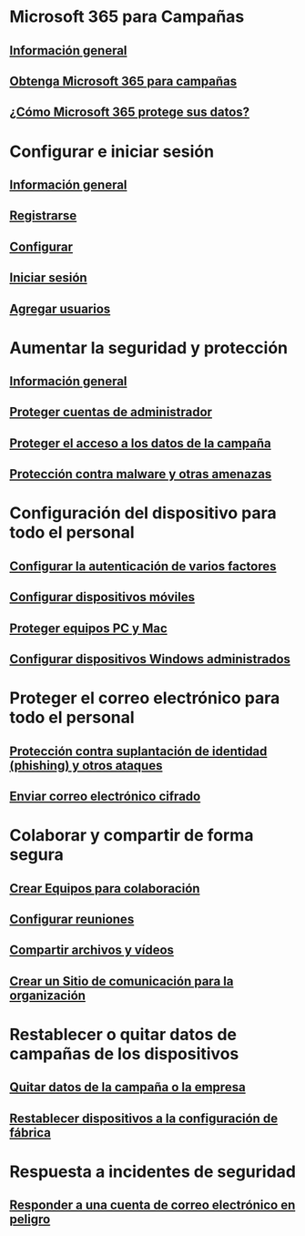 # Microsoft 365 para Campañas
## [Información general](index.md)
## [Obtenga Microsoft 365 para campañas](get-microsoft-365-campaigns.md)
## [¿Cómo Microsoft 365 protege sus datos?](m365-campaigns-users.md)

# Configurar e iniciar sesión
## [Información general](microsoft-365-campaigns-setup-overview.md)
## [Registrarse](m365-campaigns-sign-up.md)
## [Configurar](../business/set-up.md?toc=/microsoft-365/campaigns/toc.json)
## [Iniciar sesión](m365-campaigns-sign-in.md)
## [Agregar usuarios](../business/add-users-m365b.md?toc=/microsoft-365/campaigns/toc.json)

# Aumentar la seguridad y protección
## [Información general](m365-campaigns-security-overview.md)
## [Proteger cuentas de administrador](m365-campaigns-protect-admin-accounts.md)
## [Proteger el acceso a los datos de la campaña](m365-campaigns-conditional-access.md)
## [Protección contra malware y otras amenazas](m365-campaigns-increase-protection.md) 

# Configuración del dispositivo para todo el personal
## [Configurar la autenticación de varios factores](m365-campaigns-multifactor-authenication.md)
## [Configurar dispositivos móviles](../business/set-up-mobile-devices.md?toc=/microsoft-365/campaigns/toc.json)
## [Proteger equipos PC y Mac](m365-campaigns-protect-pcs-macs.md)
## [Configurar dispositivos Windows administrados](../business/set-up-windows-devices.md?toc=/microsoft-365/campaigns/toc.json)

# Proteger el correo electrónico para todo el personal
## [Protección contra suplantación de identidad (phishing) y otros ataques](m365-campaigns-phishing-and-attacks.md)
## [Enviar correo electrónico cifrado](send-encrypted-email.md)

# Colaborar y compartir de forma segura
## [Crear Equipos para colaboración](create-teams-for-collaboration.md)
## [Configurar reuniones](set-up-meetings.md)
## [Compartir archivos y vídeos](share-files-and-videos.md)
## [Crear un Sitio de comunicación para la organización](create-communications-site.md)

# Restablecer o quitar datos de campañas de los dispositivos 
## [Quitar datos de la campaña o la empresa](../business/remove-company-data.md?toc=/microsoft-365/campaigns/toc.json)
## [Restablecer dispositivos a la configuración de fábrica](../business/reset-devices-to-factory-settings.md?toc=/microsoft-365/campaigns/toc.json)

# Respuesta a incidentes de seguridad
## [Responder a una cuenta de correo electrónico en peligro](../compliance/responding-to-a-compromised-email-account?toc=/microsoft-365/campaigns/toc.json)
